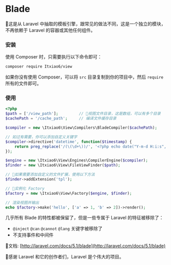 # Blade

这是从 Laravel 中抽取的模板引擎，跟常见的做法不同，这是一个独立的模块，不再依赖于 Laravel 的容器或其他任何组件。

### 安装

使用 Composer 时，只需要执行以下命令即可：

``` sh
composer require Itxiao6/view
```

如果你没有使用 Composer，可以将 `src` 目录复制到你的项目中，然后 `require` 所有的文件即可。

### 使用

```php
<?php
$path = ['/view_path'];         // 视图文件目录，这是数组，可以有多个目录
$cachePath = '/cache_path';     // 编译文件缓存目录

$compiler = new \Itxiao6\View\Compilers\BladeCompiler($cachePath);

// 如过有需要，你可以添加自定义关键字
$compiler->directive('datetime', function($timestamp) {
    return preg_replace('/(\(\d+\))/', '<?php echo date("Y-m-d H:i:s", $1); ?>', $timestamp);
});

$engine = new \Itxiao6\View\Engines\CompilerEngine($compiler);
$finder = new \Itxiao6\View\FileViewFinder($path);

// 如果需要添加自定义的文件扩展，使用以下方法
$finder->addExtension('tpl');

// 实例化 Factory
$factory = new \Itxiao6\View\Factory($engine, $finder);

// 渲染视图并输出
echo $factory->make('hello', ['a' => 1, 'b' => 2])->render();
```

几乎所有 Blade 的特性都被保留了，但是一些专属于 Laravel 的特征被移除了：

- `@inject` `@can` `@cannot` `@lang` 关键字被移除了
- 不支持事件和中间件

文档: [http://laravel.com/docs/5.1/blade](http://laravel.com/docs/5.1/blade)

感谢 Laravel 和它的创作者们，Laravel 是个伟大的项目。

